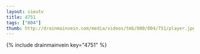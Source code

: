 ```yaml
--- 
layout: sieutv
title: 4751
tags: ["004"]
thumb: http://drainmainvein.com/media/videos/tmb/000/004/751/player.jpg
---
```

{% include drainmainvein key="4751" %} 
